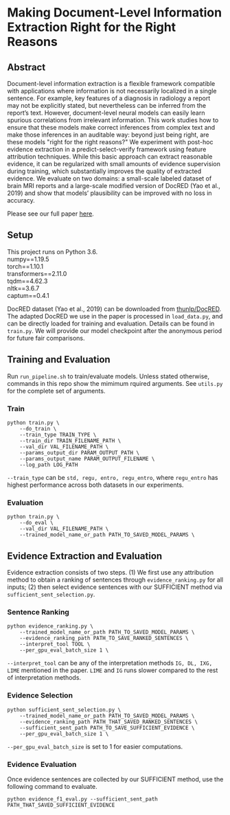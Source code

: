 # Making Document-Level Information Extraction Right for the Right Reasons

## Abstract

Document-level information extraction is a flexible framework compatible with applications where information is not necessarily localized in a single sentence. For example, key features of a diagnosis in radiology a report may not be explicitly stated, but nevertheless can be inferred from the report’s text. However, document-level neural models can easily learn spurious correlations from irrelevant information. This work studies how to ensure that these models make correct inferences from complex text and make those inferences in an auditable way: beyond just being right, are these models "right for the right reasons?" We experiment with post-hoc evidence extraction in a predict-select-verify framework using feature attribution techniques. While this basic approach can extract reasonable evidence, it can be regularized with small amounts of evidence supervision during training, which substantially improves the quality of extracted evidence. We evaluate on two domains: a small-scale labeled dataset of brain MRI reports and a large-scale modified version of DocRED (Yao et al., 2019) and show that models’ plausibility can be improved with no loss in accuracy.

Please see our full paper [here](https://arxiv.org/abs/2110.07686).

## Setup
This project runs on Python 3.6.\
numpy==1.19.5 \
torch==1.10.1 \
transformers==2.11.0 \
tqdm==4.62.3 \
nltk==3.6.7 \
captum==0.4.1 

DocRED dataset (Yao et al., 2019) can be downloaded from [thunlp/DocRED](https://github.com/thunlp/DocRED). The adapted DocRED we use in the paper is processed in `load_data.py`, and can be directly loaded for training and evaluation. Details can be found in `train.py`. We will provide our model checkpoint after the anonymous period for future fair comparisons.

## Training and Evaluation

Run `run_pipeline.sh` to train/evaluate models. Unless stated otherwise, commands in this repo show the mimimum rquired arguments. See `utils.py` for the complete set of arguments.

### Train
```
python train.py \
    --do_train \
    --train_type TRAIN_TYPE \
    --train_dir TRAIN_FILENAME_PATH \
    --val_dir VAL_FILENAME_PATH \
    --params_output_dir PARAM_OUTPUT_PATH \
    --params_output_name PARAM_OUTPUT_FILENAME \
    --log_path LOG_PATH 
```

`--train_type` can be `std, regu, entro, regu_entro`, where `regu_entro` has highest performance across both datasets in our experiments.

### Evaluation
```
python train.py \
    --do_eval \
    --val_dir VAL_FILENAME_PATH \
    --trained_model_name_or_path PATH_TO_SAVED_MODEL_PARAMS \
```

## Evidence Extraction and Evaluation

Evidence extraction consists of two steps. (1) We first use any attribution method to obtain a ranking of sentences through `evidence_ranking.py` for all inputs; (2) then select evidence sentences with our SUFFICIENT method via `sufficient_sent_selection.py`.

### Sentence Ranking
```
python evidence_ranking.py \
    --trained_model_name_or_path PATH_TO_SAVED_MODEL_PARAMS \
    --evidence_ranking_path PATH_TO_SAVE_RANKED_SENTENCES \
    --interpret_tool TOOL \
    --per_gpu_eval_batch_size 1 \
```

`--interpret_tool` can be any of the interpretation methods `IG, DL, IXG, LIME` mentioned in the paper. `LIME` and `IG` runs slower compared to the rest of interpretation methods.

### Evidence Selection
```
python sufficient_sent_selection.py \
    --trained_model_name_or_path PATH_TO_SAVED_MODEL_PARAMS \
    --evidence_ranking_path PATH_THAT_SAVED_RANKED_SENTENCES \
    --sufficient_sent_path PATH_TO_SAVE_SUFFICIENT_EVIDENCE \
    --per_gpu_eval_batch_size 1 \
```

`--per_gpu_eval_batch_size` is set to 1 for easier computations. 

### Evidence Evaluation
Once evidence sentences are collected by our SUFFICIENT method, use the following command to evaluate.

```
python evidence_f1_eval.py --sufficient_sent_path PATH_THAT_SAVED_SUFFICIENT_EVIDENCE
```

